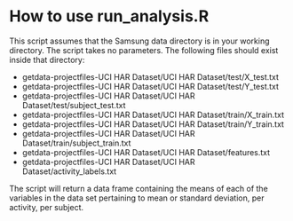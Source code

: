 # How to use run_analysis.R
This script assumes that the Samsung data directory is in your working directory.
The script takes no parameters.
The following files should exist inside that directory:
* getdata-projectfiles-UCI HAR Dataset/UCI HAR Dataset/test/X_test.txt
* getdata-projectfiles-UCI HAR Dataset/UCI HAR Dataset/test/Y_test.txt
* getdata-projectfiles-UCI HAR Dataset/UCI HAR Dataset/test/subject_test.txt
* getdata-projectfiles-UCI HAR Dataset/UCI HAR Dataset/train/X_train.txt
* getdata-projectfiles-UCI HAR Dataset/UCI HAR Dataset/train/Y_train.txt
* getdata-projectfiles-UCI HAR Dataset/UCI HAR Dataset/train/subject_train.txt
* getdata-projectfiles-UCI HAR Dataset/UCI HAR Dataset/features.txt
* getdata-projectfiles-UCI HAR Dataset/UCI HAR Dataset/activity_labels.txt

The script will return a data frame containing the means of each of the variables in the data set pertaining to mean or standard deviation, per activity, per subject.
